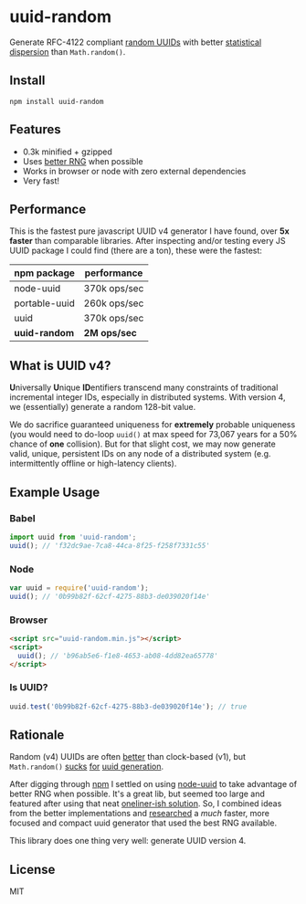 # uuid-random

Generate RFC-4122 compliant
[random UUIDs](https://en.wikipedia.org/wiki/Universally_unique_identifier#Version_4_.28random.29)
with better
[statistical dispersion](https://en.wikipedia.org/wiki/Statistical_dispersion)
than `Math.random()`.


## Install

    npm install uuid-random


## Features

  * 0.3k minified + gzipped
  * Uses [better RNG](http://caniuse.com/#feat=getrandomvalues) when possible
  * Works in browser or node with zero external dependencies
  * Very fast!


## Performance

This is the fastest pure javascript UUID v4 generator I have found,
over **5x faster** than comparable libraries. After inspecting and/or testing every JS UUID package I could find (there are a ton), these were the fastest:

| npm package     | performance     |
|-----------------|-----------------|
| node-uuid       | 370k ops/sec    |
| portable-uuid   | 260k ops/sec    |
| uuid            | 370k ops/sec    |
| **uuid-random** | **2M ops/sec**  |


## What is UUID v4?

**U**niversally **U**nique **ID**entifiers transcend many constraints of
traditional incremental integer IDs, especially in distributed systems. With
version 4, we (essentially) generate a random 128-bit value.

We do sacrifice guaranteed uniqueness for __extremely__ probable uniqueness (you
would need to do-loop `uuid()` at max speed for 73,067 years for a 50% chance of
**one** collision). But for that slight cost, we may now generate valid, unique,
persistent IDs on any node of a distributed system (e.g. intermittently offline
or high-latency clients).


## Example Usage

### Babel

```javascript
import uuid from 'uuid-random';
uuid(); // 'f32dc9ae-7ca8-44ca-8f25-f258f7331c55'
```

### Node

```javascript
var uuid = require('uuid-random');
uuid(); // '0b99b82f-62cf-4275-88b3-de039020f14e'
```

### Browser

```html
<script src="uuid-random.min.js"></script>
<script>
  uuid(); // 'b96ab5e6-f1e8-4653-ab08-4dd82ea65778'
</script>
```

### Is UUID?

```javascript
uuid.test('0b99b82f-62cf-4275-88b3-de039020f14e'); // true
```

## Rationale

Random (v4) UUIDs are often
[better](https://blogs.msdn.microsoft.com/oldnewthing/20160114-00/?p=92851) than
clock-based (v1), but `Math.random()`
[sucks](https://medium.com/@betable/tifu-by-using-math-random-f1c308c4fd9d)
[for](http://devoluk.com/google-chrome-math-random-issue.html)
[uuid generation](http://stackoverflow.com/quTestions/6906916/collisions-when-generating-uuids-in-javascript).

After digging through [npm](https://www.npmjs.com/search?q=uuid)
I settled on using [node-uuid](https://github.com/broofa/node-uuid) to take
advantage of better RNG when possible. It's a great lib, but seemed too large
and featured after using that neat [oneliner-ish solution](http://stackoverflow.com/questions/105034/create-guid-uuid-in-javascript/2117523#2117523).
So, I combined ideas from the better implementations and
[researched](https://gist.github.com/jed/982883) a *much* faster, more focused
and compact uuid generator that used the best RNG available.

This library does one thing very well: generate UUID version 4.


## License

MIT

